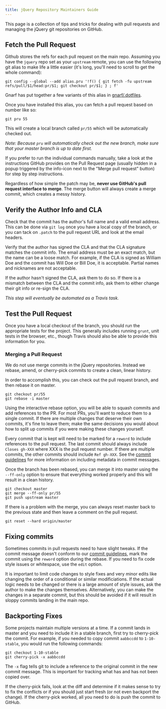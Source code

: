 ```yaml
---
title: jQuery Repository Maintainers Guide
---
```


This page is a collection of tips and tricks for dealing with pull requests and managing the jQuery git repositories on GitHub.

## Fetch the Pull Request

Github stores the refs for each pull request on the main repo. Assuming you have the `jquery` repo set as your `upstream` remote, you can use the following git alias to make life a little easier (it's long, you'll need to scroll to get the whole command):

```shell
git config --global --add alias.pru '!f() { git fetch -fu upstream refs/pull/$1/head:pr/$1; git checkout pr/$1; } ; f'
```

Gnarf has put together a few variants of this alias in [gnarf/.dotfiles](https://github.com/gnarf/.dotfiles/blob/c9aa77a83f381ce138350442613d4a14cb549671/.gitconfig#L24-L27).

Once you have installed this alias, you can fetch a pull request based on number like so:

```shell
git pru 55
```

This will create a local branch called `pr/55` which will be automatically checked out.

*Note: Because `pru` will automatically check out the new branch, make sure that your master branch is up to date first.*

If you prefer to run the individual commands manually, take a look at the instructions GitHub provides on the Pull Request page (usually hidden in a popup triggered by the info-icon next to the "Merge pull request" button) for step by step instructions.

Regardless of how simple the patch may be, **never use GitHub's pull request interface to merge**. The merge button will always create a merge commit, which creates a messy history.

## Verify the Author Info and CLA

Check that the commit has the author's full name and a valid email address. This can be done via `git log` once you have a local copy of the branch, or you can tack on `.patch` to the pull request URL and look at the email headers.

Verify that the author has signed the CLA and that the CLA signature matches the commit info. The email address must be an exact match, but the name can be a loose match. For example, if the CLA is signed as William Doe and the commit has Will Doe or Bill Doe, it is acceptable. Partial names and nicknames are not acceptable.

If the author hasn't signed the CLA, ask them to do so. If there is a mismatch between the CLA and the commit info, ask them to either change their git info or re-sign the CLA.

*This step will eventually be automated as a Travis task.*

## Test the Pull Request

Once you have a local checkout of the branch, you should run the appropriate tests for the project. This generally includes running `grunt`, unit tests in the browser, etc., though Travis should also be able to provide this information for you.

### Merging a Pull Request

We do not use merge commits in the jQuery repositories. Instead we rebase, amend, or cherry-pick commits to create a clean, linear history.

In order to accomplish this, you can check out the pull request branch, and then rebase it on master.

```shell
git checkout pr/55
git rebase -i master
```

Using the interactive rebase option, you will be able to squash commits and add references to the PR. For most PRs, you'll want to reduce them to a single commit. If there are multiple changes that deserve their own commits, it's fine to leave them; make the same decisions you would about how to split up commits if you were making these changes yourself.

Every commit that is kept will need to be marked for a `reword` to include references to the pull request. The last commit should always include `Closes gh-XXX` where XXX is the pull request number. If there are multiple commits, the other commits should include `Ref gh-XXX`. See the [commit guidelines](http://contribute.jquery.org/commits-and-pull-requests/#commit-guidelines) for more information on including metadata in commit messages.

Once the branch has been rebased, you can merge it into master using the `--ff-only` option to ensure that everything worked properly and this will result in a clean history.

```shell
git checkout master
git merge --ff-only pr/55
git push upstream master
```

If there is a problem with the merge, you can always reset master back to the previous state and then leave a comment on the pull request.

```shell
git reset --hard origin/master
```

## Fixing commits

Sometimes commits in pull requests need to have slight tweaks. If the commit message doesn't conform to our [commit guidelines](http://contribute.jquery.org/commits-and-pull-requests/#commit-guidelines), mark the commit using the `reword` option during the rebase. If you need to fix code style issues or whitespace, use the `edit` option.

It is important to limit code changes to style fixes and very minor edits like changing the order of a conditional or similar modificiations. If the actual logic needs to be changed or there is a large amount of style issues, ask the author to make the changes themselves. Alternatively, you can make the changes in a separate commit, but this should be avoided if it will result in sloppy commits landing in the main repo.

## Backporting Fixes

Some projects maintain multiple versions at a time. If a commit lands in master and you need to include it in a stable branch, first try to cherry-pick the commit. For example, if you needed to copy commit `aabbccdd` to `1-10-stable`, you would run the following commands:

```shell
git checkout 1-10-stable
git cherry-pick -x aabbccdd
```

The `-x` flag tells git to include a reference to the original commit in the new commit message. This is important for tracking what has and has not been copied over.

If the cherry-pick fails, look at the diff and determine if it makes sense to try to fix the conflicts or if you should just start fresh (or not even backport the change). If the cherry-pick worked, all you need to do is push the commit to GitHub.
